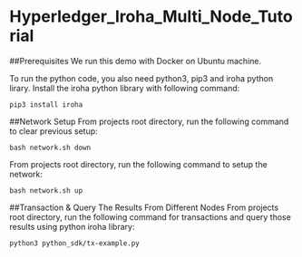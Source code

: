# Hyperledger_Iroha_Multi_Node_Tutorial

##Prerequisites
We run this demo with Docker on Ubuntu machine.

To run the python code, you also need python3, pip3 and iroha python lirary.
Install the iroha python library with following command:
```
pip3 install iroha
```

##Network Setup
From projects root directory, run the following command to clear previous setup:
```
bash network.sh down
```
From projects root directory, run the following command to setup the network:
```
bash network.sh up
```
##Transaction & Query The Results From Different Nodes
From projects root directory, run the following command for transactions and query those results using python iroha library:

```
python3 python_sdk/tx-example.py
```
